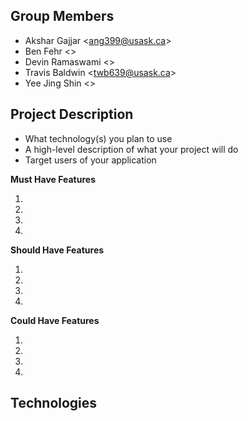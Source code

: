 ## Group Members
- Akshar Gajjar \<ang399@usask.ca\>
- Ben Fehr \<\>
- Devin Ramaswami \<\>
- Travis Baldwin \<twb639@usask.ca\>
- Yee Jing Shin \<\>

## Project Description
- What technology(s) you plan to use
- A high-level description of what your project will do
- Target users of your application

**Must Have Features**
1. <insert feature>
2. <insert feature>
3. <insert feature>
4. <insert feature>

**Should Have Features**
1. <insert feature>
2. <insert feature>
3. <insert feature>
4. <insert feature>

**Could Have Features**
1. <insert feature>
2. <insert feature>
3. <insert feature>
4. <insert feature>

## Technologies